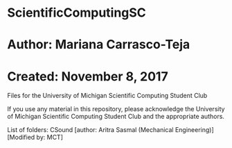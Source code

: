 # ScientificComputingSC
# Author: Mariana Carrasco-Teja
# Created: November 8, 2017

Files for the University of Michigan Scientific Computing Student Club

If you use any material in this repository, please acknowledge the University of Michigan Scientific Computing Student Club 
and the appropriate authors.

List of folders:
CSound [author: Aritra Sasmal (Mechanical Engineering)] [Modified by: MCT]
